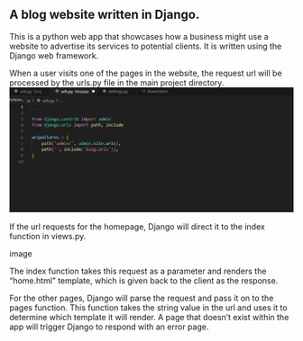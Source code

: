 ## A blog website written in Django.

This is a python web app that showcases how a business might use a website to advertise its services to potential clients. It is written using the Django web framework.<br>

When a user visits one of the pages in the website, the request url will be processed by the urls.py file in the main project directory. <br>
![*main project urls.py*](mainProjectUrlPy.png)

If the url requests for the homepage, Django will direct it to the index function in views.py. 

image



The index function takes this request as a parameter and renders the “home.html” template, which is given back to the client as the response.<br>


For the other pages, Django will parse the request and pass it on to the pages function. This function takes the string value in the url and uses it to determine which template it will render. A page that doesn’t exist within the app will trigger Django to respond with an error page.
